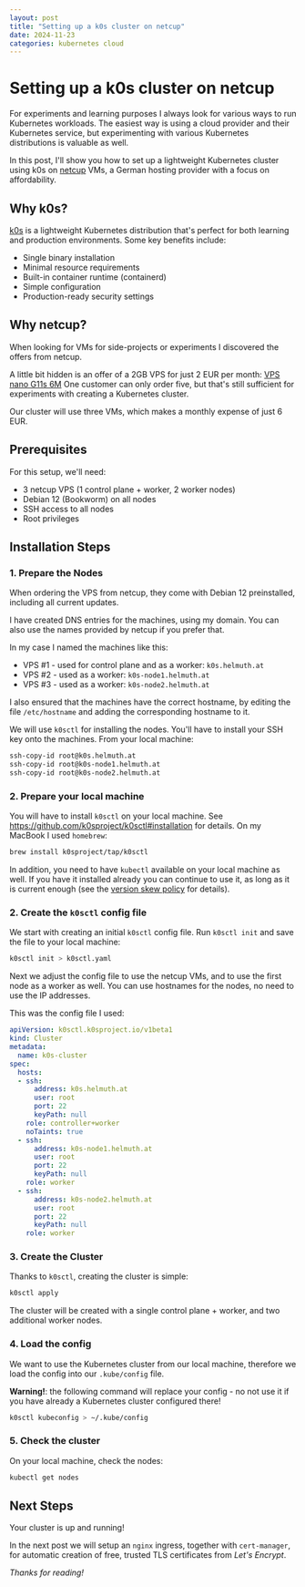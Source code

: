 ```yaml
---
layout: post
title: "Setting up a k0s cluster on netcup"
date: 2024-11-23
categories: kubernetes cloud
---
```


# Setting up a k0s cluster on netcup

For experiments and learning purposes I always look for various ways to run Kubernetes workloads.
The easiest way is using a cloud provider and their Kubernetes service, but experimenting with various Kubernetes distributions is valuable as well.

In this post, I'll show you how to set up a lightweight Kubernetes cluster using k0s on [netcup](https://www.netcup.com/en) VMs, a German hosting provider with a focus on affordability.

## Why k0s?

[k0s](https://k0sproject.io/) is a lightweight Kubernetes distribution that's perfect for both learning and production environments. Some key benefits include:

- Single binary installation
- Minimal resource requirements
- Built-in container runtime (containerd)
- Simple configuration
- Production-ready security settings

## Why netcup?

When looking for VMs for side-projects or experiments I discovered the offers from netcup.

A little bit hidden is an offer of a 2GB VPS for just 2 EUR per month: [VPS nano G11s 6M](https://www.netcup.com/de/server/vps/vps-nano-g11s-6m)
One customer can only order five, but that's still sufficient for experiments with creating a Kubernetes cluster.

Our cluster will use three VMs, which makes a monthly expense of just 6 EUR.

## Prerequisites

For this setup, we'll need:
- 3 netcup VPS (1 control plane + worker, 2 worker nodes)
- Debian 12 (Bookworm) on all nodes
- SSH access to all nodes
- Root privileges

## Installation Steps

### 1. Prepare the Nodes

When ordering the VPS from netcup, they come with Debian 12 preinstalled, including all current updates.

I have created DNS entries for the machines, using my domain.
You can also use the names provided by netcup if you prefer that.

In my case I named the machines like this:

* VPS #1 - used for control plane and as a worker: `k0s.helmuth.at`
* VPS #2 - used as a worker: `k0s-node1.helmuth.at`
* VPS #3 - used as a worker: `k0s-node2.helmuth.at`

I also ensured that the machines have the correct hostname, by editing the file `/etc/hostname` and adding the corresponding hostname to it.

We will use `k0sctl` for installing the nodes.
You'll have to install your SSH key onto the machines.
From your local machine:

```bash
ssh-copy-id root@k0s.helmuth.at
ssh-copy-id root@k0s-node1.helmuth.at
ssh-copy-id root@k0s-node2.helmuth.at
```

### 2. Prepare your local machine

You will have to install `k0sctl` on your local machine.
See https://github.com/k0sproject/k0sctl#installation for details.
On my MacBook I used `homebrew`:

```bash
brew install k0sproject/tap/k0sctl
```

In addition, you need to have `kubectl` available on your local machine as well.
If you have it installed already you can continue to use it, as long as it is current enough (see the [version skew policy](https://kubernetes.io/releases/version-skew-policy/) for details).

### 2. Create the `k0sctl` config file

We start with creating an initial `k0sctl` config file.
Run `k0sctl init` and save the file to your local machine:

```bash
k0sctl init > k0sctl.yaml
```

Next we adjust the config file to use the netcup VMs, and to use the first node as a worker as well.
You can use hostnames for the nodes, no need to use the IP addresses.

This was the config file I used:

```yaml
apiVersion: k0sctl.k0sproject.io/v1beta1
kind: Cluster
metadata:
  name: k0s-cluster
spec:
  hosts:
  - ssh:
      address: k0s.helmuth.at
      user: root
      port: 22
      keyPath: null
    role: controller+worker
    noTaints: true
  - ssh:
      address: k0s-node1.helmuth.at
      user: root
      port: 22
      keyPath: null
    role: worker
  - ssh:
      address: k0s-node2.helmuth.at
      user: root
      port: 22
      keyPath: null
    role: worker
```

### 3. Create the Cluster

Thanks to `k0sctl`, creating the cluster is simple:

```bash
k0sctl apply
```

The cluster will be created with a single control plane + worker, and two additional worker nodes.

### 4. Load the config

We want to use the Kubernetes cluster from our local machine, therefore we load the config into our `.kube/config` file.

**Warning!**: the following command will replace your config - no not use it if you have already a Kubernetes cluster configured there!

```bash
k0sctl kubeconfig > ~/.kube/config
```

### 5. Check the cluster

On your local machine, check the nodes:

```bash
kubectl get nodes
```

## Next Steps

Your cluster is up and running!

In the next post we will setup an `nginx` ingress, together with `cert-manager`, for automatic creation of free, trusted TLS certificates from _Let's Encrypt_.

_Thanks for reading!_